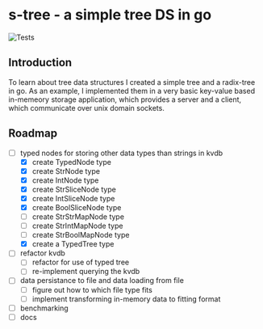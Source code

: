 # s-tree - a simple tree DS in go

![Tests](https://github.com/philmish/s-tree/actions/workflows/go.yml/badge.svg)

## Introduction
To learn about tree data structures I created a simple tree and
a radix-tree in go. As an example, I implemented them in a very basic
key-value based in-memeory storage application, which provides a server and
a client, which communicate over unix domain sockets.

## Roadmap

- [ ] typed nodes for storing other data types than strings in kvdb
    - [x] create TypedNode type
    - [x] create StrNode type
    - [x] create IntNode type
    - [x] create StrSliceNode type
    - [x] create IntSliceNode type
    - [x] create BoolSliceNode type
    - [ ] create StrStrMapNode type
    - [ ] create StrIntMapNode type
    - [ ] create StrBoolMapNode type
    - [x] create a TypedTree type
- [ ] refactor kvdb
    - [ ] refactor for use of typed tree
    - [ ] re-implement querying the kvdb
- [ ] data persistance to file and data loading from file 
    - [ ] figure out how to which file type fits
    - [ ] implement transforming in-memory data to fitting format
- [ ] benchmarking
- [ ] docs
